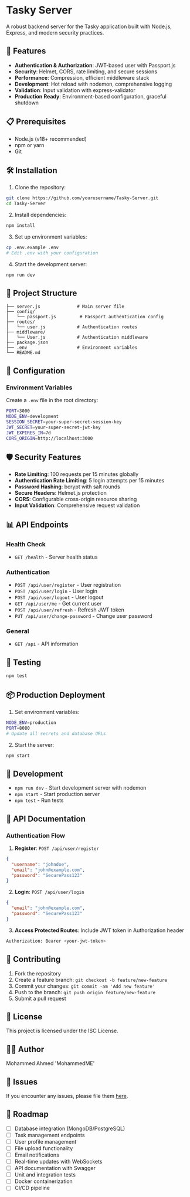 # Tasky Server

A robust backend server for the Tasky application built with Node.js, Express, and modern security practices.

## 🚀 Features

- **Authentication & Authorization**: JWT-based user with Passport.js
- **Security**: Helmet, CORS, rate limiting, and secure sessions
- **Performance**: Compression, efficient middleware stack
- **Development**: Hot reload with nodemon, comprehensive logging
- **Validation**: Input validation with express-validator
- **Production Ready**: Environment-based configuration, graceful shutdown

## 📋 Prerequisites

- Node.js (v18+ recommended)
- npm or yarn
- Git

## 🛠️ Installation

1. Clone the repository:
```bash
git clone https://github.com/yourusername/Tasky-Server.git
cd Tasky-Server
```

2. Install dependencies:
```bash
npm install
```

3. Set up environment variables:
```bash
cp .env.example .env
# Edit .env with your configuration
```

4. Start the development server:
```bash
npm run dev
```

## 📁 Project Structure

```
├── server.js              # Main server file
├── config/
│   └── passport.js         # Passport authentication config
├── routes/
│   └── user.js            # Authentication routes
├── middleware/
│   └── User.js            # Authentication middleware
├── package.json
├── .env                   # Environment variables
└── README.md
```

## 🔧 Configuration

### Environment Variables

Create a `.env` file in the root directory:

```bash
PORT=3000
NODE_ENV=development
SESSION_SECRET=your-super-secret-session-key
JWT_SECRET=your-super-secret-jwt-key
JWT_EXPIRES_IN=7d
CORS_ORIGIN=http://localhost:3000
```

## 🛡️ Security Features

- **Rate Limiting**: 100 requests per 15 minutes globally
- **Authentication Rate Limiting**: 5 login attempts per 15 minutes
- **Password Hashing**: bcrypt with salt rounds
- **Secure Headers**: Helmet.js protection
- **CORS**: Configurable cross-origin resource sharing
- **Input Validation**: Comprehensive request validation

## 📊 API Endpoints

### Health Check
- `GET /health` - Server health status

### Authentication
- `POST /api/user/register` - User registration
- `POST /api/user/login` - User login
- `POST /api/user/logout` - User logout
- `GET /api/user/me` - Get current user
- `POST /api/user/refresh` - Refresh JWT token
- `PUT /api/user/change-password` - Change user password

### General
- `GET /api` - API information

## 🧪 Testing

```bash
npm test
```

## 📦 Production Deployment

1. Set environment variables:
```bash
NODE_ENV=production
PORT=8080
# Update all secrets and database URLs
```

2. Start the server:
```bash
npm start
```

## 🔄 Development

- `npm run dev` - Start development server with nodemon
- `npm start` - Start production server
- `npm test` - Run tests

## 📝 API Documentation

### Authentication Flow

1. **Register**: `POST /api/user/register`
```json
{
  "username": "johndoe",
  "email": "john@example.com",
  "password": "SecurePass123"
}
```

2. **Login**: `POST /api/user/login`
```json
{
  "email": "john@example.com",
  "password": "SecurePass123"
}
```

3. **Access Protected Routes**: Include JWT token in Authorization header
```bash
Authorization: Bearer <your-jwt-token>
```

## 🤝 Contributing

1. Fork the repository
2. Create a feature branch: `git checkout -b feature/new-feature`
3. Commit your changes: `git commit -am 'Add new feature'`
4. Push to the branch: `git push origin feature/new-feature`
5. Submit a pull request

## 📄 License

This project is licensed under the ISC License.

## 👨‍💻 Author

Mohammed Ahmed 'MohammedME'

## 🐛 Issues

If you encounter any issues, please file them [here](https://github.com/yourusername/Tasky-Server/issues).

## 🔮 Roadmap

- [ ] Database integration (MongoDB/PostgreSQL)
- [ ] Task management endpoints
- [ ] User profile management
- [ ] File upload functionality
- [ ] Email notifications
- [ ] Real-time updates with WebSockets
- [ ] API documentation with Swagger
- [ ] Unit and integration tests
- [ ] Docker containerization
- [ ] CI/CD pipeline